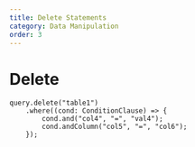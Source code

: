 ```yaml
---
title: Delete Statements
category: Data Manipulation
order: 3
---
```


# Delete

```javascipt
query.delete("table1")
    .where((cond: ConditionClause) => {
        cond.and("col4", "=", "val4");
        cond.andColumn("col5", "=", "col6");
    });
```
